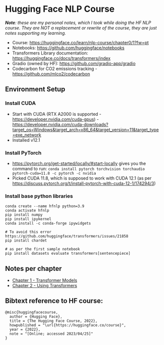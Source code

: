 # Hugging Face NLP Course

***Note**: these are my personal notes, which I took while doing the HF NLP course. They are NOT a replacement or rewrite of the course, they are just notes supporting my learning.* 

- Course: https://huggingface.co/learn/nlp-course/chapter0/1?fw=pt
- Notebooks: https://github.com/huggingface/notebooks
- Transformers Library documentation: https://huggingface.co/docs/transformers/index
- Gradio (owned by HF): https://github.com/gradio-app/gradio
- Codecarbon for CO2 emissions tracking - https://github.com/mlco2/codecarbon

## Environment Setup

### Install CUDA

- Start with CUDA (RTX A2000 is supported - https://developer.nvidia.com/cuda-gpus) - https://developer.nvidia.com/cuda-downloads?target_os=Windows&target_arch=x86_64&target_version=11&target_type=exe_network
- Installed v12.1

### Install PyTorch

- https://pytorch.org/get-started/locally/#start-locally gives you the command to run: `conda install pytorch torchvision torchaudio pytorch-cuda=11.8 -c pytorch -c nvidia`
- Picked CUDA 11.8, which is supposed to work with CUDA 12.1 (as per https://discuss.pytorch.org/t/install-pytorch-with-cuda-12-1/174294/3)

### Install base python libraries

```
conda create --name hfnlp python=3.9
conda activate hfnlp
pip install numpy
pip install ipykernel
conda install -c conda-forge ipywidgets

# To avoid this error https://github.com/huggingface/transformers/issues/21858
pip install chardet

# as per the first sample notebook
pip install datasets evaluate transformers[sentencepiece] 
```

## Notes per chapter

- [Chapter 1 - Transformer Models](./chapter01/notes.md)
- [Chapter 2 - Using Transformers](./chapter02/notes.md)

## Bibtext reference to HF course:

```
@misc{huggingfacecourse,
  author = {Hugging Face},
  title = {The Hugging Face Course, 2022},
  howpublished = "\url{https://huggingface.co/course}",
  year = {2022},
  note = "[Online; accessed 2023/04/25]"
}
```
